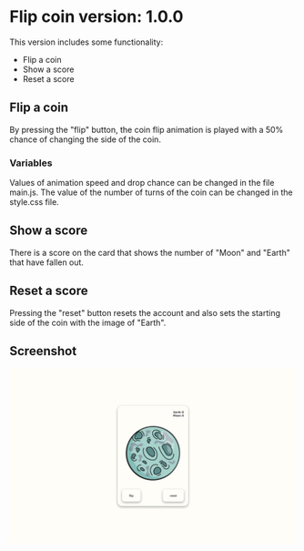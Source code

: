 # Flip coin version: 1.0.0

This version includes some functionality:

- Flip a coin
- Show a score
- Reset a score

## Flip a coin

By pressing the "flip" button, the coin flip animation is played with a 50% chance of changing the side of the coin.

### Variables

Values of animation speed and drop chance can be changed in the file main.js.
The value of the number of turns of the coin can be changed in the style.css file.

## Show a score

There is a score on the card that shows the number of "Moon" and "Earth" that have fallen out.

## Reset a score

Pressing the "reset" button resets the account and also sets the starting side of the coin with the image of "Earth".

## Screenshot

<img src="./static/img/screenshot.jpeg" alt="flip-coin interface" />
